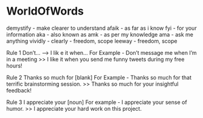 # WorldOfWords

demystify - make clearer to understand 
afaik - as far as i know
fyi - for your information
aka - also known as
amk - as per my knowledge 
ama - ask me anything
vividly - clearly  - freedom, scope 
leeway - freedom, scope 

Rule 1   Don’t… —> I lik
e it when… 
For Example - Don’t message me when I’m in a meeting >> I like it when you send me funny tweets during my free hours!

Rule 2   Thanks so much for [blank]
For Example - Thanks so much for that terrific brainstorming session. >> Thanks so much for your insightful feedback!

Rule 3   I appreciate your [noun]
For example - I appreciate your sense of humor. >> I appreciate your hard work on this project.

